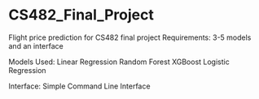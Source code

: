# CS482_Final_Project
Flight price prediction for CS482 final project
Requirements: 3-5 models and an interface

Models Used:
  Linear Regression
  Random Forest
  XGBoost
  Logistic Regression

Interface:
  Simple Command Line Interface
